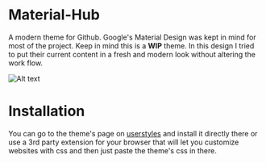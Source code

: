 # Material-Hub

A modern theme for Github. Google's Material Design was kept in mind for most of the project. Keep in mind this is a <b>WIP</b> theme. In this design I tried to put their current content in a fresh and modern look without altering the work flow.

![Alt text](https://i.imgur.com/s3P6Vtg.png "Material Hub")

# Installation

You can go to the theme's page on <a href="https://userstyles.org/styles/163692/imdb-reborn">userstyles</a> and install it directly there or use a 3rd party extension for your browser that will let you customize websites with css and then just paste the theme's css in there.

